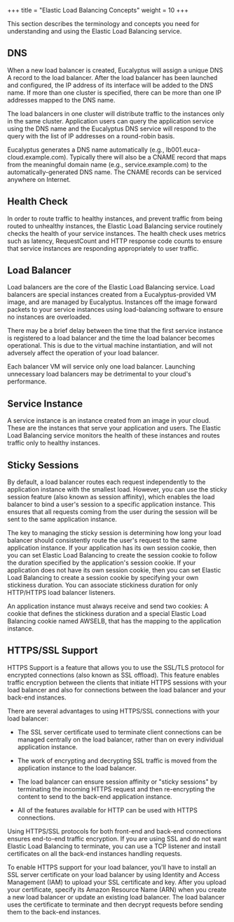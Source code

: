 +++
title = "Elastic Load Balancing Concepts"
weight = 10
+++

This section describes the terminology and concepts you need for understanding and using the Elastic Load Balancing service. 


## DNS
When a new load balancer is created, Eucalyptus will assign a unique DNS A record to the load balancer. After the load balancer has been launched and configured, the IP address of its interface will be added to the DNS name. If more than one cluster is specified, there can be more than one IP addresses mapped to the DNS name. 

The load balancers in one cluster will distribute traffic to the instances only in the same cluster. Application users can query the application service using the DNS name and the Eucalyptus DNS service will respond to the query with the list of IP addresses on a round-robin basis. 

Eucalyptus generates a DNS name automatically (e.g., lb001.euca-cloud.example.com). Typically there will also be a CNAME record that maps from the meaningful domain name (e.g., service.example.com) to the automatically-generated DNS name. The CNAME records can be serviced anywhere on Internet. 


## Health Check
In order to route traffic to healthy instances, and prevent traffic from being routed to unhealthy instances, the Elastic Load Balancing service routinely checks the health of your service instances. The health check uses metrics such as latency, RequestCount and HTTP response code counts to ensure that service instances are responding appropriately to user traffic. 


## Load Balancer
Load balancers are the core of the Elastic Load Balancing service. Load balancers are special instances created from a Eucalyptus-provided VM image, and are managed by Eucalyptus. Instances off the image forward packets to your service instances using load-balancing software to ensure no instances are overloaded. 

There may be a brief delay between the time that the first service instance is registered to a load balancer and the time the load balancer becomes operational. This is due to the virtual machine instantiation, and will not adversely affect the operation of your load balancer. 

Each balancer VM will service only one load balancer. Launching unnecessary load balancers may be detrimental to your cloud's performance. 


## Service Instance
A service instance is an instance created from an image in your cloud. These are the instances that serve your application and users. The Elastic Load Balancing service monitors the health of these instances and routes traffic only to healthy instances. 


## Sticky Sessions
By default, a load balancer routes each request independently to the application instance with the smallest load. However, you can use the sticky session feature (also known as session affinity), which enables the load balancer to bind a user's session to a specific application instance. This ensures that all requests coming from the user during the session will be sent to the same application instance. 

The key to managing the sticky session is determining how long your load balancer should consistently route the user's request to the same application instance. If your application has its own session cookie, then you can set Elastic Load Balancing to create the session cookie to follow the duration specified by the application's session cookie. If your application does not have its own session cookie, then you can set Elastic Load Balancing to create a session cookie by specifying your own stickiness duration. You can associate stickiness duration for only HTTP/HTTPS load balancer listeners. 

An application instance must always receive and send two cookies: A cookie that defines the stickiness duration and a special Elastic Load Balancing cookie named AWSELB, that has the mapping to the application instance. 


## HTTPS/SSL Support
HTTPS Support is a feature that allows you to use the SSL/TLS protocol for encrypted connections (also known as SSL offload). This feature enables traffic encryption between the clients that initiate HTTPS sessions with your load balancer and also for connections between the load balancer and your back-end instances. 

There are several advantages to using HTTPS/SSL connections with your load balancer: 



* The SSL server certificate used to terminate client connections can be managed centrally on the load balancer, rather than on every individual application instance. 


* The work of encrypting and decrypting SSL traffic is moved from the application instance to the load balancer. 


* The load balancer can ensure session affinity or "sticky sessions" by terminating the incoming HTTPS request and then re-encrypting the content to send to the back-end application instance. 


* All of the features available for HTTP can be used with HTTPS connections. 


Using HTTPS/SSL protocols for both front-end and back-end connections ensures end-to-end traffic encryption. If you are using SSL and do not want Elastic Load Balancing to terminate, you can use a TCP listener and install certificates on all the back-end instances handling requests. 

To enable HTTPS support for your load balancer, you'll have to install an SSL server certificate on your load balancer by using Identity and Access Management (IAM) to upload your SSL certificate and key. After you upload your certificate, specify its Amazon Resource Name (ARN) when you create a new load balancer or update an existing load balancer. The load balancer uses the certificate to terminate and then decrypt requests before sending them to the back-end instances. 

